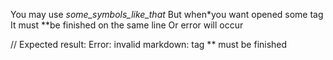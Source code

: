 You may use _some_symbols_like_that_
But when*you want opened some tag
It must **be finished on the same line
Or error will occur

// Expected result:
Error: invalid markdown: tag ** must be finished
